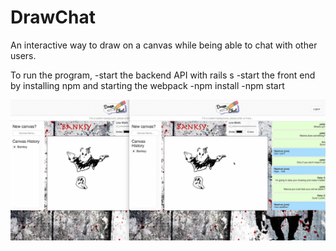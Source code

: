 # DrawChat

An interactive way to draw on a canvas while being able to chat with other users.

To run the program,
	-start the backend API with rails s
	-start the front end by installing npm and starting the webpack
		-npm install
		-npm start

![DrawChat](/drawchat-front-end/public/drawchat.gif)